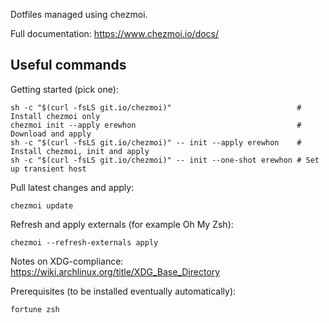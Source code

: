 Dotfiles managed using chezmoi.

Full documentation: https://www.chezmoi.io/docs/

## Useful commands

Getting started (pick one):

    sh -c "$(curl -fsLS git.io/chezmoi)"                            # Install chezmoi only
    chezmoi init --apply erewhon                                    # Download and apply
    sh -c "$(curl -fsLS git.io/chezmoi)" -- init --apply erewhon    # Install chezmoi, init and apply
    sh -c "$(curl -fsLS git.io/chezmoi)" -- init --one-shot erewhon # Set up transient host
    
Pull latest changes and apply:

    chezmoi update
    
Refresh and apply externals (for example Oh My Zsh):

    chezmoi --refresh-externals apply

Notes on XDG-compliance: https://wiki.archlinux.org/title/XDG_Base_Directory

Prerequisites (to be installed eventually automatically):

    fortune zsh
   
